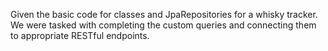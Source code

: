 Given the basic code for classes and JpaRepositories for a whisky tracker.  We were tasked with completing the custom queries and connecting them to appropriate RESTful endpoints.
